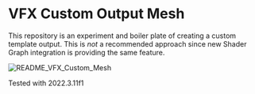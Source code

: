 # VFX Custom Output Mesh

This repository is an experiment and boiler plate of creating a custom template output. This is *not* a recommended approach since new Shader Graph integration is providing the same feature.

![README_VFX_Custom_Mesh](D:\UnitySrc\vfx-custom-mesh-output\README_VFX_Custom_Mesh.gif)

Tested with 2022.3.11f1